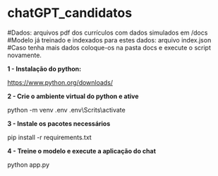 # chatGPT_candidatos
#Dados: arquivos pdf dos currículos com dados simulados em /docs \
#Modelo já treinado e indexados para estes dados: arquivo index.json \
#Caso tenha mais dados coloque-os na pasta docs e execute o script novamente.

**1 - Instalação do python:**

https://www.python.org/downloads/

**2 - Crie o ambiente virtual do python e ative**

python -m venv .env
.env\Scrits\activate

**3 - Instale os pacotes necessários**

pip install -r requirements.txt

**4 - Treine o modelo e execute a aplicação do chat**

python app.py


